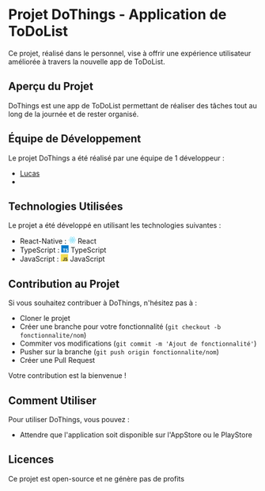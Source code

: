 # Projet DoThings - Application de ToDoList 


Ce projet, réalisé dans le personnel, vise à offrir une expérience utilisateur améliorée à travers la nouvelle app de ToDoList.

## Aperçu du Projet

DoThings est une app de ToDoList permettant de réaliser des tâches tout au long de la journée et de rester organisé.

## Équipe de Développement

Le projet DoThings a été réalisé par une équipe de 1 développeur :

- [Lucas](https://github.com/LucasOtw)
-

## Technologies Utilisées

Le projet a été développé en utilisant les technologies suivantes :
- React-Native : <img src="https://raw.githubusercontent.com/devicons/devicon/master/icons/react/react-original.svg" alt="React" width="15" height="15"/> React
- TypeScript : <img src="https://raw.githubusercontent.com/devicons/devicon/master/icons/typescript/typescript-original.svg" alt="TypeScript" width="15" height="15"/> TypeScript
- JavaScript : <img src="https://raw.githubusercontent.com/devicons/devicon/master/icons/javascript/javascript-original.svg" alt="JavaScript" width="15" height="15"/> JavaScript




## Contribution au Projet

Si vous souhaitez contribuer à DoThings, n'hésitez pas à :
- Cloner le projet
- Créer une branche pour votre fonctionnalité (`git checkout -b fonctionnalite/nom`)
- Commiter vos modifications (`git commit -m 'Ajout de fonctionnalité'`)
- Pusher sur la branche (`git push origin fonctionnalite/nom`)
- Créer une Pull Request

Votre contribution est la bienvenue !

## Comment Utiliser

Pour utiliser DoThings, vous pouvez :
- Attendre que l'application soit disponible sur l'AppStore ou le PlayStore

## Licences

Ce projet est open-source et ne génère pas de profits
